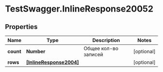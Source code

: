 # TestSwagger.InlineResponse20052

## Properties

Name | Type | Description | Notes
------------ | ------------- | ------------- | -------------
**count** | **Number** | Общее кол-во записей | [optional] 
**rows** | [**[InlineResponse2004]**](InlineResponse2004.md) |  | [optional] 


